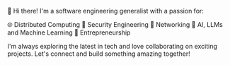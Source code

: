 👋 Hi there! I'm a software engineering generalist with a passion for:

🌐 Distributed Computing
🔐 Security Engineering
📡 Networking
🤖 AI, LLMs and Machine Learning
🚀 Entrepreneurship

I'm always exploring the latest in tech and love collaborating on exciting projects. Let's connect and build something amazing together!
